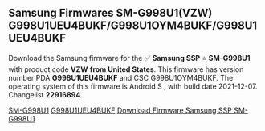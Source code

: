 <h2>Samsung Firmwares SM-G998U1(VZW) G998U1UEU4BUKF/G998U1OYM4BUKF/G998U1UEU4BUKF</h2>
Download the Samsung firmware for the ✅ <strong>Samsung SSP </strong> ⭐ <strong>SM-G998U1</strong> with product code <strong>VZW</strong> <strong> from United States</strong>. This firmware has version number PDA <strong>G998U1UEU4BUKF</strong> and CSC G998U1OYM4BUKF. The operating system of this firmware is Android S , with build date 2021-12-07. Changelist <strong>22916894</strong>.


[SM-G998U1](https://samfirm.shop/samsung/model/SM-G998U1)
[G998U1UEU4BUKF](https://samfirm.shop/samsung/pda/G998U1UEU4BUKF)
[Download Firmware Samsung SSP SM-G998U1](https://samfirm.shop/samsung/firmware/480766)
